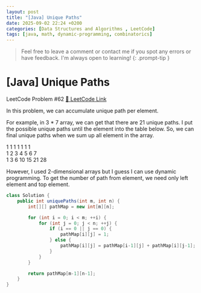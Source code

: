 ```yaml
---
layout: post
title: "[Java] Unique Paths"
date: 2025-09-02 22:24 +0200
categories: [Data Structures and Algorithms , LeetCode]
tags: [java, math, dynamic-programming, combinatorics]
---
```

> Feel free to leave a comment or contact me if you spot any errors or have feedback. I'm always open to learning!
{: .prompt-tip } 

# [Java] Unique Paths


LeetCode Problem #62 [🔗 LeetCode Link](https://leetcode.com/problems/unique-paths/description/)


In this problem, we can accumulate unique path per element. 


For example, in 3 * 7 array, we can get that there are 21 unique paths. I put the possible unique paths until the element into the table below. So, we can final unique paths when we sum up all element in the array.

1   1   1   1   1   1   1 \
1   2   3   4   5   6   7 \
1   3   6   10  15  21  28


However, I used 2-dimensional arrays but I guess I can use dynamic programming. To get the number of path from element, we need only left element and top element.

```java
class Solution {
    public int uniquePaths(int m, int n) {
        int[][] pathMap = new int[m][n];

        for (int i = 0; i < m; ++i) {
            for (int j = 0; j < n; ++j) {
                if (i == 0 || j == 0) {
                    pathMap[i][j] = 1;
                } else {
                    pathMap[i][j] = pathMap[i-1][j] + pathMap[i][j-1];
                }
            }
        }

        return pathMap[m-1][n-1];
    }
}
```
